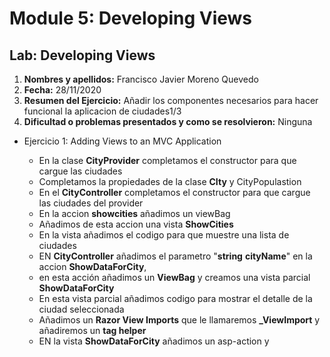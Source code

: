 # Module 5: Developing Views

## Lab: Developing Views

1. **Nombres y apellidos:** Francisco Javier Moreno Quevedo
2. **Fecha:** 28/11/2020
3. **Resumen del Ejercicio:** Añadir los componentes necesarios para hacer funcional la aplicacion de ciudades1/3 
4. **Dificultad o problemas presentados y como se resolvieron:** Ninguna



- Ejercicio 1: Adding Views to an MVC Application

  - En la clase **CityProvider** completamos el constructor para que cargue las ciudades
  - Completamos la propiedades de la clase **CIty** y CityPopulastion
  - En el **CityController** completamos el constructor para que cargue las ciudades del provider
  - En la accion **showcities** añadimos un viewBag
  - Añadimos de esta accion una vista **ShowCities**
  - En la vista añadimos el codigo para que muestre una lista de ciudades
  - EN **CityController** añadimos el parametro "**string** **cityName**" en la accion  **ShowDataForCity**, 
  - en esta acción añadimos un **ViewBag** y creamos una vista parcial **ShowDataForCity** 
  - En esta vista parcial añadimos codigo para mostrar el detalle de la ciudad seleccionada
  - Añadimos un **Razor View Imports** que le llamaremos **_ViewImport**  y añadiremos un **tag helper**
  - EN la vista  **ShowDataForCity** añadimos un asp-action y 


